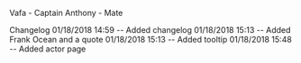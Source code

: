 Vafa - Captain
Anthony - Mate

Changelog
01/18/2018 14:59 -- Added changelog
01/18/2018 15:13 -- Added Frank Ocean and a quote
01/18/2018 15:13 -- Added tooltip
01/18/2018 15:48 -- Added actor page